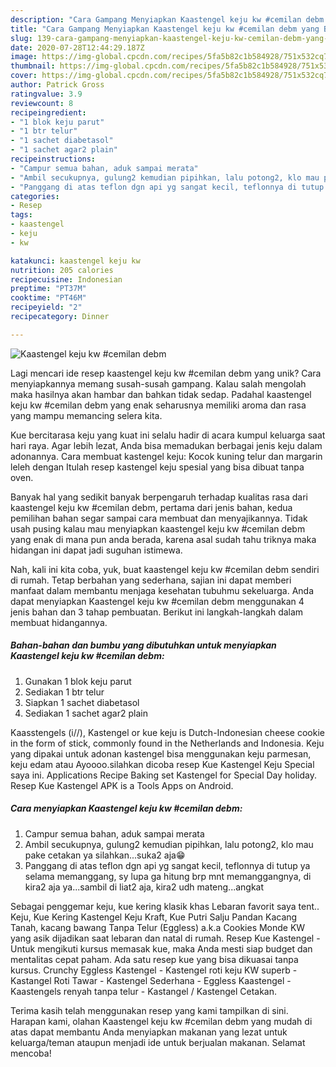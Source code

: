 ```yaml
---
description: "Cara Gampang Menyiapkan Kaastengel keju kw #cemilan debm yang Bikin Ngiler"
title: "Cara Gampang Menyiapkan Kaastengel keju kw #cemilan debm yang Bikin Ngiler"
slug: 139-cara-gampang-menyiapkan-kaastengel-keju-kw-cemilan-debm-yang-bikin-ngiler
date: 2020-07-28T12:44:29.187Z
image: https://img-global.cpcdn.com/recipes/5fa5b82c1b584928/751x532cq70/kaastengel-keju-kw-cemilan-debm-foto-resep-utama.jpg
thumbnail: https://img-global.cpcdn.com/recipes/5fa5b82c1b584928/751x532cq70/kaastengel-keju-kw-cemilan-debm-foto-resep-utama.jpg
cover: https://img-global.cpcdn.com/recipes/5fa5b82c1b584928/751x532cq70/kaastengel-keju-kw-cemilan-debm-foto-resep-utama.jpg
author: Patrick Gross
ratingvalue: 3.9
reviewcount: 8
recipeingredient:
- "1 blok keju parut"
- "1 btr telur"
- "1 sachet diabetasol"
- "1 sachet agar2 plain"
recipeinstructions:
- "Campur semua bahan, aduk sampai merata"
- "Ambil secukupnya, gulung2 kemudian pipihkan, lalu potong2, klo mau pake cetakan ya silahkan...suka2 aja😁"
- "Panggang di atas teflon dgn api yg sangat kecil, teflonnya di tutup ya selama memanggang, sy lupa ga hitung brp mnt memanggangnya, di kira2 aja ya...sambil di liat2 aja, kira2 udh mateng...angkat"
categories:
- Resep
tags:
- kaastengel
- keju
- kw

katakunci: kaastengel keju kw 
nutrition: 205 calories
recipecuisine: Indonesian
preptime: "PT37M"
cooktime: "PT46M"
recipeyield: "2"
recipecategory: Dinner

---
```



![Kaastengel keju kw #cemilan debm](https://img-global.cpcdn.com/recipes/5fa5b82c1b584928/751x532cq70/kaastengel-keju-kw-cemilan-debm-foto-resep-utama.jpg)

Lagi mencari ide resep kaastengel keju kw #cemilan debm yang unik? Cara menyiapkannya memang susah-susah gampang. Kalau salah mengolah maka hasilnya akan hambar dan bahkan tidak sedap. Padahal kaastengel keju kw #cemilan debm yang enak seharusnya memiliki aroma dan rasa yang mampu memancing selera kita.

Kue bercitarasa keju yang kuat ini selalu hadir di acara kumpul keluarga saat hari raya. Agar lebih lezat, Anda bisa memadukan berbagai jenis keju dalam adonannya. Cara membuat kastengel keju: Kocok kuning telur dan margarin leleh dengan Itulah resep kastengel keju spesial yang bisa dibuat tanpa oven.

Banyak hal yang sedikit banyak berpengaruh terhadap kualitas rasa dari kaastengel keju kw #cemilan debm, pertama dari jenis bahan, kedua pemilihan bahan segar sampai cara membuat dan menyajikannya. Tidak usah pusing kalau mau menyiapkan kaastengel keju kw #cemilan debm yang enak di mana pun anda berada, karena asal sudah tahu triknya maka hidangan ini dapat jadi suguhan istimewa.


Nah, kali ini kita coba, yuk, buat kaastengel keju kw #cemilan debm sendiri di rumah. Tetap berbahan yang sederhana, sajian ini dapat memberi manfaat dalam membantu menjaga kesehatan tubuhmu sekeluarga. Anda dapat menyiapkan Kaastengel keju kw #cemilan debm menggunakan 4 jenis bahan dan 3 tahap pembuatan. Berikut ini langkah-langkah dalam membuat hidangannya.

<!--inarticleads1-->

##### Bahan-bahan dan bumbu yang dibutuhkan untuk menyiapkan Kaastengel keju kw #cemilan debm:

1. Gunakan 1 blok keju parut
1. Sediakan 1 btr telur
1. Siapkan 1 sachet diabetasol
1. Sediakan 1 sachet agar2 plain


Kaasstengels (i//), Kastengel or kue keju is Dutch-Indonesian cheese cookie in the form of stick, commonly found in the Netherlands and Indonesia. Keju yang dipakai untuk adonan kastengel bisa menggunakan keju parmesan, keju edam atau Ayoooo.silahkan dicoba resep Kue Kastengel Keju Special saya ini. Applications Recipe Baking set Kastengel for Special Day holiday. Resep Kue Kastengel APK is a Tools Apps on Android. 

<!--inarticleads2-->

##### Cara menyiapkan Kaastengel keju kw #cemilan debm:

1. Campur semua bahan, aduk sampai merata
1. Ambil secukupnya, gulung2 kemudian pipihkan, lalu potong2, klo mau pake cetakan ya silahkan...suka2 aja😁
1. Panggang di atas teflon dgn api yg sangat kecil, teflonnya di tutup ya selama memanggang, sy lupa ga hitung brp mnt memanggangnya, di kira2 aja ya...sambil di liat2 aja, kira2 udh mateng...angkat


Sebagai penggemar keju, kue kering klasik khas Lebaran favorit saya tent.. Keju, Kue Kering Kastengel Keju Kraft, Kue Putri Salju Pandan Kacang Tanah, kacang bawang Tanpa Telur (Eggless) a.k.a Cookies Monde KW yang asik dijadikan saat lebaran dan natal di rumah. Resep Kue Kastengel - Untuk mengikuti kursus memasak kue, maka Anda mesti siap budget dan mentalitas cepat paham. Ada satu resep kue yang bisa dikuasai tanpa kursus. Crunchy Eggless Kastengel - Kastengel roti keju KW superb - Kastangel Roti Tawar - Kastengel Sederhana - Eggless Kaastengel - Kaastengels renyah tanpa telur - Kastangel / Kastengel Cetakan. 

Terima kasih telah menggunakan resep yang kami tampilkan di sini. Harapan kami, olahan Kaastengel keju kw #cemilan debm yang mudah di atas dapat membantu Anda menyiapkan makanan yang lezat untuk keluarga/teman ataupun menjadi ide untuk berjualan makanan. Selamat mencoba!
